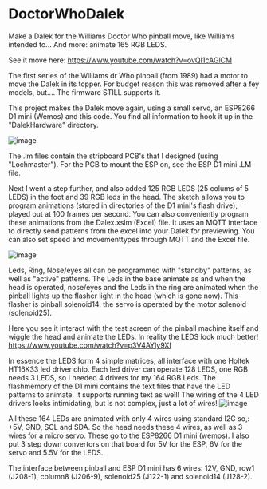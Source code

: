 # DoctorWhoDalek

Make a Dalek for the Williams Doctor Who pinball move, like Williams intended to... And more: animate 165 RGB LEDS.

See it move here: https://www.youtube.com/watch?v=ovQI1cAGlCM

The first series of the Williams dr Who pinball (from 1989) had a motor to move the Dalek in its topper. For budget reason this was removed after a fey models, but.... The firmware STILL supports it.

This project makes the Dalek move again, using a small servo, an ESP8266 D1 mini (Wemos) and this code. You find all information to hook it up in the "DalekHardware" directory. 

![image](https://user-images.githubusercontent.com/5008440/164729913-325bb386-a70a-4e78-b188-c9ef802e4afc.png)

The .lm files contain the stripboard PCB's that I designed (using "Lochmaster"). For the PCB to mount the ESP on, see the ESP D1 mini .LM file.

Next I went a step further, and also added 125 RGB LEDS (25 colums of 5 LEDS) in the foot and 39 RGB leds in the head. The sketch allows you to program animations (stored in directories of the D1 mini's flash drive), played out at 100 frames per second. You can also conveniently program these animations from the Dalex.xslm (Excel) file. It uses an MQTT interface to directly send patterns from the excel into your Dalek for previewing. You can also set speed and movementtypes through MQTT and the Excel file.

![image](https://user-images.githubusercontent.com/5008440/164726425-9bf18d93-d381-49f8-bf57-d78eacf48afd.png)

Leds, Ring, Nose/eyes all can be programmed with "standby" patterns, as well as "active" patterns. The Leds in the base animate as and when the head is operated, nose/eyes and the Leds in the ring are animated when the pinball lights up the flasher light in the head (which is gone now). This flasher is pinball solenoid14. the servo is operated by the motor solenoid (solenoid25).

Here you see it interact with the test screen of the pinball machine itself and wiggle the head and animate the LEDs. In reality the LEDS look much better!
https://www.youtube.com/watch?v=p3V4AYly9XI

In essence the LEDS form 4 simple matrices, all interface with one Holtek HT16K33 led driver chip. Each led driver can operate 128 LEDS, one RGB needs 3 LEDS, so I needed 4 drivers for my 164 RGB Leds. The flashmemory of the D1 mini contains the text files that have the LED patterns to animate. It supports running text as well! The wiring of the 4 LED drivers looks intimidating, but is not complex, just a lot of wires! ![image](https://user-images.githubusercontent.com/5008440/164729555-1eb863cd-5714-4f9e-b2c5-052d340d0fa6.png)

All these 164 LEDs are animated with only 4 wires using standard I2C so,: +5V, GND, SCL and SDA. So the head needs these 4 wires, as well as 3 wires for a micro servo. These go to the ESP8266 D1 mini (wemos). I also put 3 step down convertors on that board for 5V for the ESP, 6V for the servo and 5.5V for the LEDS.

The interface between pinball and ESP D1 mini has 6 wires: 12V, GND, row1 (J208-1), column8 (J206-9), solenoid25 (J122-1) and solenoid14 (J128-2).




